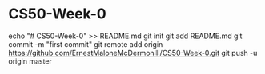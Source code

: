 # CS50-Week-0
echo "# CS50-Week-0" >> README.md
git init
git add README.md
git commit -m "first commit"
git remote add origin https://github.com/ErnestMaloneMcDermonIII/CS50-Week-0.git
git push -u origin master
